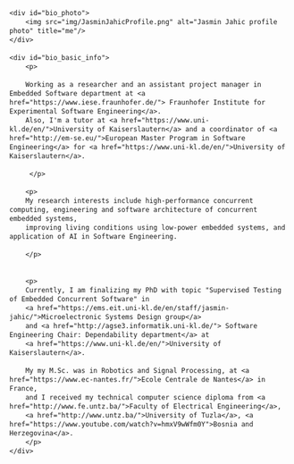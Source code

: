 <p>
<div id="bio_wrapper">


    <div id="bio_photo">
        <img src="img/JasminJahicProfile.png" alt="Jasmin Jahic profile photo" title="me"/>
    </div>

    <div id="bio_basic_info">
        <p>

        Working as a researcher and an assistant project manager in Embedded Software department at <a href="https://www.iese.fraunhofer.de/"> Fraunhofer Institute for Experimental Software Engineering</a>. 
        Also, I'm a tutor at <a href="https://www.uni-kl.de/en/">University of Kaiserslautern</a> and a coordinator of <a href="http://em-se.eu/">European Master Program in Software Engineering</a> for <a href="https://www.uni-kl.de/en/">University of Kaiserslautern</a>.

         </p>

        <p>
        My research interests include high-performance concurrent computing, engineering and software architecture of concurrent embedded systems, 
        improving living conditions using low-power embedded systems, and application of AI in Software Engineering.

        </p>


        <p>
        Currently, I am finalizing my PhD with topic "Supervised Testing of Embedded Concurrent Software" in 
        <a href="https://ems.eit.uni-kl.de/en/staff/jasmin-jahic/">Microelectronic Systems Design group</a> 
        and <a href="http://agse3.informatik.uni-kl.de/"> Software Engineering Chair: Dependability department</a> at 
        <a href="https://www.uni-kl.de/en/">University of Kaiserslautern</a>.

        My my M.Sc. was in Robotics and Signal Processing, at <a href="https://www.ec-nantes.fr/">Ecole Centrale de Nantes</a> in France, 
        and I received my technical computer science diploma from <a href="http://www.fe.untz.ba/">Faculty of Electrical Engineering</a>, 
        <a href="http://www.untz.ba/">University of Tuzla</a>, <a href="https://www.youtube.com/watch?v=hmxV9wWfm0Y">Bosnia and Herzegovina</a>.
        </p>
    </div>

</div>

</p>
